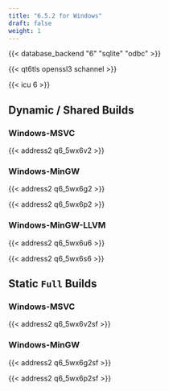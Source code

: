 ```yaml
---
title: "6.5.2 for Windows"
draft: false
weight: 1
---
```


{{< database_backend "6" "sqlite" "odbc" >}}

{{< qt6tls openssl3 schannel >}}

{{< icu 6 >}}

## Dynamic / Shared Builds

### Windows-MSVC

{{< address2 q6_5wx6v2 >}}

### Windows-MinGW

{{< address2 q6_5wx6g2 >}}

{{< address2 q6_5wx6p2 >}}

### Windows-MinGW-LLVM

{{< address2 q6_5wx6u6 >}}

{{< address2 q6_5wx6s6 >}}

## Static `Full` Builds

### Windows-MSVC

{{< address2 q6_5wx6v2sf >}}

### Windows-MinGW

{{< address2 q6_5wx6g2sf >}}

{{< address2 q6_5wx6p2sf >}}
